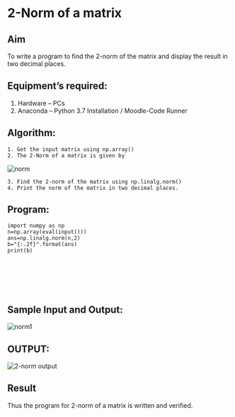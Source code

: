 # 2-Norm of a matrix
## Aim
To write a program to find the 2-norm of the matrix and display the result in two decimal places.
## Equipment’s required:
1.	Hardware – PCs
2.	Anaconda – Python 3.7 Installation / Moodle-Code Runner
## Algorithm:
	1. Get the input matrix using np.array()
	2. The 2-Norm of a matrix is given by 
![norm](./normeqn1.jpg)
    
    3. Find the 2-norm of the matrix using np.linalg.norm()
	4. Print the norm of the matrix in two decimal places.
## Program:
```
import numpy as np
n=np.array(eval(input()))
ans=np.linalg.norm(n,2)
b="{:.2f}".format(ans)
print(b)







```
## Sample Input and Output:
![norm1](./input.jpg)
## OUTPUT:
![2-norm output](https://user-images.githubusercontent.com/94219798/149077675-81044496-8898-46ff-b55f-e256f84a382f.JPG)


## Result
Thus the program for 2-norm of a matrix is written and verified.

